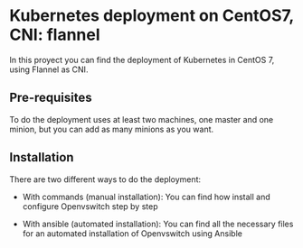 # Kubernetes deployment on CentOS7, CNI: flannel
In this proyect you can find the deployment of Kubernetes in CentOS 7, using Flannel as CNI. 

## Pre-requisites
To do the deployment uses at least two machines, one master and one minion, but you can add as many minions as you want.

## Installation
There are two different ways to do the deployment:

- With commands (manual installation): You can find how install and configure Openvswitch step by step

- With ansible (automated installation): You can find all the necessary files for an automated installation of Openvswitch using Ansible

